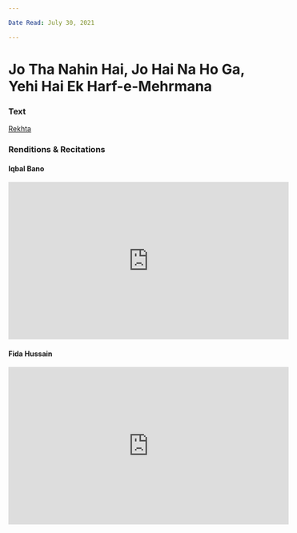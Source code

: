 ```yaml
---

Date Read: July 30, 2021

---
```


# Jo Tha Nahin Hai, Jo Hai Na Ho Ga, Yehi Hai Ek Harf-e-Mehrmana

### Text
[Rekhta](http://iqbalurdu.blogspot.com/2011/04/bal-e-jibril-143-zamana.html)

### Renditions & Recitations

#### Iqbal Bano

<iframe width="560" height="315" src="https://www.youtube.com/embed/hEX1qGpBwsM" title="YouTube video player" frameborder="0" allow="accelerometer; autoplay; clipboard-write; encrypted-media; gyroscope; picture-in-picture" allowfullscreen></iframe>

#### Fida Hussain

<iframe width="560" height="315" src="https://www.youtube.com/embed/Y1airTSMKS4" title="YouTube video player" frameborder="0" allow="accelerometer; autoplay; clipboard-write; encrypted-media; gyroscope; picture-in-picture" allowfullscreen></iframe>

